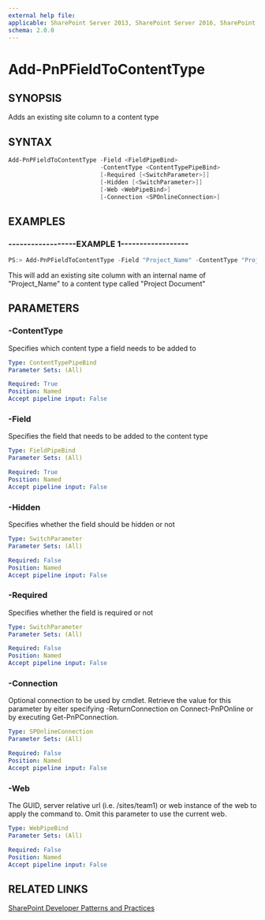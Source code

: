 ```yaml
---
external help file:
applicable: SharePoint Server 2013, SharePoint Server 2016, SharePoint Online
schema: 2.0.0
---
```

# Add-PnPFieldToContentType

## SYNOPSIS
Adds an existing site column to a content type

## SYNTAX 

```powershell
Add-PnPFieldToContentType -Field <FieldPipeBind>
                          -ContentType <ContentTypePipeBind>
                          [-Required [<SwitchParameter>]]
                          [-Hidden [<SwitchParameter>]]
                          [-Web <WebPipeBind>]
                          [-Connection <SPOnlineConnection>]
```

## EXAMPLES

### ------------------EXAMPLE 1------------------
```powershell
PS:> Add-PnPFieldToContentType -Field "Project_Name" -ContentType "Project Document"
```

This will add an existing site column with an internal name of "Project_Name" to a content type called "Project Document"

## PARAMETERS

### -ContentType
Specifies which content type a field needs to be added to

```yaml
Type: ContentTypePipeBind
Parameter Sets: (All)

Required: True
Position: Named
Accept pipeline input: False
```

### -Field
Specifies the field that needs to be added to the content type

```yaml
Type: FieldPipeBind
Parameter Sets: (All)

Required: True
Position: Named
Accept pipeline input: False
```

### -Hidden
Specifies whether the field should be hidden or not

```yaml
Type: SwitchParameter
Parameter Sets: (All)

Required: False
Position: Named
Accept pipeline input: False
```

### -Required
Specifies whether the field is required or not

```yaml
Type: SwitchParameter
Parameter Sets: (All)

Required: False
Position: Named
Accept pipeline input: False
```

### -Connection
Optional connection to be used by cmdlet. Retrieve the value for this parameter by eiter specifying -ReturnConnection on Connect-PnPOnline or by executing Get-PnPConnection.

```yaml
Type: SPOnlineConnection
Parameter Sets: (All)

Required: False
Position: Named
Accept pipeline input: False
```

### -Web
The GUID, server relative url (i.e. /sites/team1) or web instance of the web to apply the command to. Omit this parameter to use the current web.

```yaml
Type: WebPipeBind
Parameter Sets: (All)

Required: False
Position: Named
Accept pipeline input: False
```

## RELATED LINKS

[SharePoint Developer Patterns and Practices](http://aka.ms/sppnp)
